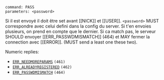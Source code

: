 ```
command: PASS
parameters: <password>
```
Si il est envoyé il doit être set avant [[NICK]] et [[USER]].
`<password>` MUST correspondre avec celui defini dans la config du server.
Si t'en envoies plusieurs, on prend en compte que le dernier.
Si ca match pas, le serveur SHOULD envoyer [[ERR_PASSWDMISMATCH]] (464) et MAY fermer la connection avec [[ERROR]]. (MUST send a least one these two).

Numeric replies:

-   [`ERR_NEEDMOREPARAMS`](https://modern.ircdocs.horse/#errneedmoreparams-461) `(461)`
-   [`ERR_ALREADYREGISTERED`](https://modern.ircdocs.horse/#erralreadyregistered-462) `(462)`
-   [`ERR_PASSWDMISMATCH`](https://modern.ircdocs.horse/#errpasswdmismatch-464) `(464)`
